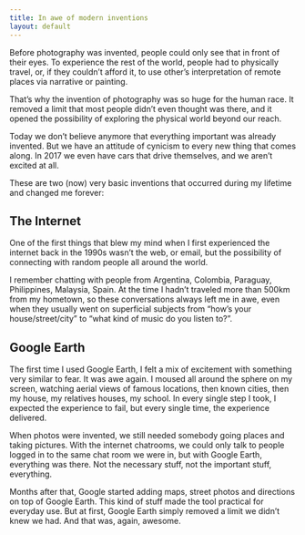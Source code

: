 ```yaml
---
title: In awe of modern inventions
layout: default
---
```

Before photography was invented, people could only see that in front of their eyes. To experience the rest of the world, people had to physically travel, or, if they couldn’t afford it, to use other’s interpretation of remote places via narrative or painting.

That’s why the invention of photography was so huge for the human race. It removed a limit that most people didn’t even thought was there, and it opened the possibility of  exploring the physical world beyond our reach.

Today we don’t believe anymore that everything important was already invented. But we have an attitude of cynicism to every new thing that comes along. In 2017 we even have cars that drive themselves, and we aren’t excited at all.

These are two (now) very basic inventions that occurred during my lifetime and changed me forever:

## The Internet
One of the first things that blew my mind when I first experienced the internet back in the 1990s wasn’t the web, or email, but the possibility of connecting with random people all around the world.

I remember chatting with people from Argentina, Colombia, Paraguay, Philippines, Malaysia, Spain. At the time I hadn’t traveled more than 500km from my hometown, so these conversations always left me in awe, even when they usually went on superficial subjects from “how’s your house/street/city” to “what kind of music do you listen to?”.

## Google Earth
The first time I used Google Earth, I felt a mix of excitement with something very similar to fear. It was awe again. I moused all around the sphere on my screen, watching aerial views of famous locations, then known cities, then my house, my relatives houses, my school. In every single step I took, I expected the experience to fail, but every single time, the experience delivered.

When photos were invented, we still needed somebody going places and taking pictures. With the internet chatrooms, we could only talk to people logged in to the same chat room we were in, but with Google Earth, everything was there. Not the necessary stuff, not the important stuff, everything.

Months after that, Google started adding maps, street photos and directions on top of Google Earth. This kind of stuff made the tool practical for everyday use. But at first, Google Earth simply removed a limit we didn’t knew we had. And that was, again, awesome.
